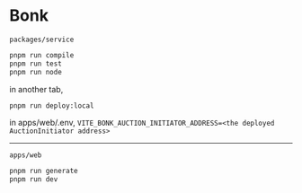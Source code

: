 # Bonk

`packages/service`
```bash
pnpm run compile
pnpm run test
pnpm run node
```

in another tab,
```bash
pnpm run deploy:local
```

in apps/web/.env,
`VITE_BONK_AUCTION_INITIATOR_ADDRESS=<the deployed AuctionInitiator address>`

---

`apps/web`

```bash
pnpm run generate
pnpm run dev
```

